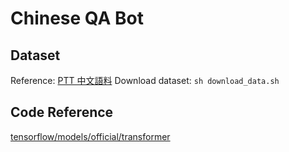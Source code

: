 # Chinese QA Bot

## Dataset

Reference: [PTT 中文語料](https://github.com/zake7749/Gossiping-Chinese-Corpus)
Download dataset: `sh download_data.sh`

## Code Reference

[tensorflow/models/official/transformer](https://github.com/tensorflow/models/tree/master/official/transformer)
